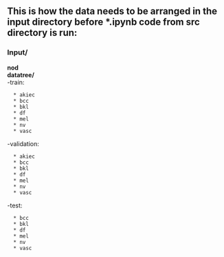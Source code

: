 ## This is how the data needs to be arranged in the input directory before *.ipynb code from src directory is run:
### Input/
**nod** \
**datatree/** \
  -train:

      * akiec
      * bcc
      * bkl
      * df
      * mel
      * nv
      * vasc
  -validation:

      * akiec
      * bcc
      * bkl
      * df
      * mel
      * nv
      * vasc
  -test:
  ```* akiec
    * bcc
    * bkl
    * df
    * mel
    * nv
    * vasc    
